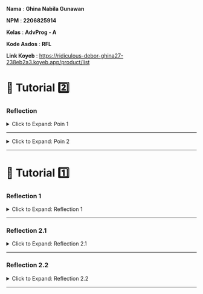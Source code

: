 **Nama**    : **Ghina Nabila Gunawan**

**NPM**     : **2206825914** 

**Kelas**   : **AdvProg - A**

**Kode Asdos**  : **RFL**

**Link Koyeb**  : https://ridiculous-debor-ghina27-238eb2a3.koyeb.app/product/list

# 🚀 Tutorial 2️⃣

### Reflection

<details>

  <summary>Click to Expand: Poin 1</summary>

Selama pengerjaan _exercise_ ini, ada beberapa masalah _code quality_ yang berhasil saya perbaiki, yaitu:

- Saya menghapus beberapa _import_ yang tidak digunakan dalam kode, seperti `java.util.ArrayList` dan `java.util.Iterator`. Masalah ini biasanya muncul karena adanya *import* yang tidak terpakai dalam _class_ yang bisa merusak implementasi _clean code_ .

- Ada _warning_ terkait penggunaan `{}` yang hilang pada beberapa *if statements* dan _loop_. Saya menambahkan `{}` untuk meningkatkan _code readability_ dan memastikan bahwa aturan ini mengikuti _best practices_ untuk menjaga _maintainability_.

- _Warning_ di _class_ `EshopApplication` yang punya _public constructor_ walaupun hanya berisi _static method_. Karena `EshopApplication` berfungsi sebagai _main class_, saya tidak menggunakan _private constructor_, tapi saya menambahkan `@SuppressWarnings("PMD.UseUtilityClass")` untuk memastikan _class_ EshopApplication tetap bisa berfungsi sebagai _entry point_ app Spring Boot tanpa masalah dengan _utility class warning_.


</details>

---

<details>

  <summary>Click to Expand: Poin 2</summary>

Setelah mengimplementasikan _pipeline_ CI/CD, saya merasa proses yang ada sudah memenuhi definisi dari **Continuous Integration (CI)** dan **Continuous Deployment (CD)** yang diajarkan di kelas. 

- Proses **CI** di atas sudah mencakup otomatisasi dalam menjalankan *test suites* setiap kali ada perubahan kode (_push_ ke _branch_ atau _merge pull request_). Hal ini memastikan _code quality_ bisa langsung dianalisis melalui _analysis tool_ (saya menggunakan **PMD**) yang digunakan dalam _workflow_.

- Setelah _code_ berhasil melewati proses CI, _pipeline_ langsung meng-_deploy_ aplikasi ke **PaaS** (saya menggunakan **Koyeb**) dengan mekanisme _**auto-deploy**_ berbasis **Docker**. Jadi setiap perubahan kode yang lolos tes akan langsung tersedia di _automated production pipeline_, ini merupakan inti dari implementasi **CD**.

- Selain itu, saya juga menggunakan **Scorecard** untuk melakukan **_security analysis_** sebagai bagian dari proses CI, hal ini membantu untuk memastikan bahwa semua kode yang di-_deploy_ memenuhi standar keamanan tertentu.
- Saya juga memanfaatkan GitHub Actions untuk mengintegrasikan _testing_, _code analysis_, dan _auto-deployment_ untuk memastikan bahwa app selalu siap untuk otomatis di-_deploy_ ke server produksi setiap kali ada perubahan yang di-_push_ ke _repo_.

</details>

---

# 🚀 Tutorial 1️⃣

### Reflection 1

<details>
  <summary>Click to Expand: Reflection 1</summary>

Dalam mengembangkan dua fitur baru di aplikasi ini, saya berusaha menerapkan prinsip **Clean Code** supaya _code_ tidak hanya bekerja dengan baik, tapi juga mudah dibaca dan dikembangkan nantinya. Menurut saya salah satu yang paling penting adalah **penamaan yang jelas dan deskriptif**.
Misalnya, saya memberi nama field seperti `nameField` dan `quantityField` yang jelas menunjukkan elemen apa yang dimaksud. Saya juga memperhatikan keterbacaan kode. 
Prinsip **Single Responsibility Principle (SRP)** juga saya terapkan di sini. Contohnya method _testing_ seperti `userCanCreateProduct` hanya berfokus pada pengujian fitur pembuatan produk.
Di bagian **validasi input**, saya pastikan _input_ yang diterima dari _user_ sudah divalidasi, seperti memastikan **jumlah produk tidak negatif**. 
Selain itu, dalam _code_ _testing_ **Selenium**, saya juga pakai `WebDriverWait` untuk menunggu elemen muncul di halaman sebelum interaksi dilakukan. Ini penting untuk menghindari error akibat elemen yang belum semuanya dimuat.
Namun, tentu ada beberapa bagian yang bisa diperbaiki. Misalnya, dalam pengaturan **baseUrl**, baiknya kalau URL tidak di-_hardcode_, tapi menggunakan properti dari file konfigurasi Spring (`application.properties` atau `application.yml`) yang mungkin akan lebih mempermudah pengelolaan URL di berbagai environment.

</details>

---

### Reflection 2.1

<details>
  <summary>Click to Expand: Reflection 2.1</summary>

Saya memilih untuk menggunakan **Spring Boot** di bagian _backend_ dan **Thymeleaf** di bagian _frontend_ karena keduanya memberikan kemudahan pengembangan.  
Dengan **Spring Boot**, saya bisa lebih fokus ke bisnis *logic* dan _testing_ tanpa khawatir konfigurasi _server_ yang rumit. Selain itu, kalau aplikasi berkembang jadi lebih besar, Spring Boot memudahkan untuk menerapkan arsitektur **microservices**, yang memungkinkan kita membangun aplikasi yang lebih _scalable_. 
Untuk bagian _frontend_, saya menggunakan **Thymeleaf** karena bisa mempermudah pengikatan data antara _backend_ dan elemen HTML. Dengan **Thymeleaf**, tampilan aplikasi jadi dinamis dan bisa diperbarui dengan mudah, karena data dari model bisa langsung dihubungkan dengan elemen HTML.

</details>

---

### Reflection 2.2

<details>
  <summary>Click to Expand: Reflection 2.2</summary>

Berikutnya, saya pilih menggunakan **Selenium WebDriver** untuk _functional testing_. Dengan Selenium, saya bisa mengotomatisasi pengujian interaksi _user_ di halaman web. Jadi, bukan hanya _backend_ yang diuji, tapi juga alur interaksi di _frontend_ yang memastikan aplikasi berjalan sesuai ekspektasi _user_.

</details>

---
